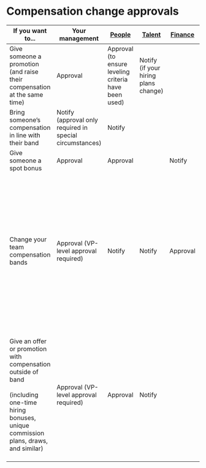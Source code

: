 # Compensation change approvals

| If you want to...                                                                                                                                    | Your management                                          | [People](../../../departments/people-ops/index.md)                | [Talent](../../../departments/talent/index.md)   | [Finance](../../../departments/finance/index.md) | Notes                                                                                                                                                                                                                                          |
| ---------------------------------------------------------------------------------------------------------------------------------------------------- | -------------------------------------------------------- | ----------------------------------------------------- | ------------------------------------ | ------------------------------------ | ---------------------------------------------------------------------------------------------------------------------------------------------------------------------------------------------------------------------------------------------- |
| Give someone a promotion (and raise their compensation at the same time)                                                                             | Approval                                                 | Approval (to ensure leveling criteria have been used) | Notify (if your hiring plans change) |                                      | Fill out the [changes to role and compensation form](https://docs.google.com/forms/d/e/1FAIpQLSdpsqWn5acbU2LMCzizpxJBnGDgNoP8Qvj9P3FROO9g5C3yHA/viewform)                                                                                      |
| Bring someone’s compensation in line with their band                                                                                                 | Notify (approval only required in special circumstances) | Notify                                                |                                      |                                      | Fill out the [changes to role and compensation form](https://docs.google.com/forms/d/e/1FAIpQLSdpsqWn5acbU2LMCzizpxJBnGDgNoP8Qvj9P3FROO9g5C3yHA/viewform)                                                                                      |
| Give someone a spot bonus                                                                                                                            | Approval                                                 | Approval                                              |                                      | Notify                               |                                                                                                                                                                                                                                                |
| Change your team compensation bands                                                                                                                  | Approval (VP-level approval required)                    | Notify                                                | Notify                               | Approval                             | Change proposals should come with clear justification in the form of:<BR>- Evidence of market changes<BR>- Evidence of multiple lost candidates due to compensation or multiple new hires coming in with special compensation levels           |
| Give an offer or promotion with compensation outside of band<BR><BR>(including one-time hiring bonuses, unique commission plans, draws, and similar) | Approval (VP-level approval required)                    | Approval                                              | Notify                               |                                      | This should be extremely rare, in keeping with our [compensation philosophy](index.md#making-out-of-band-offers). More often, if a candidate requires this, it’s likely an issue with our bands needing updates or misleveling of a candidate. |
